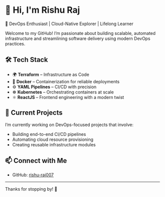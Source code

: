 # 👋 Hi, I'm Rishu Raj

🚀 DevOps Enthusiast | Cloud-Native Explorer | Lifelong Learner

Welcome to my GitHub! I’m passionate about building scalable, automated infrastructure and streamlining software delivery using modern DevOps practices.

## 🛠️ Tech Stack

- 🌍 **Terraform** – Infrastructure as Code
- 🐳 **Docker** – Containerization for reliable deployments
- ⚙️ **YAML Pipelines** – CI/CD with precision
- ☸️ **Kubernetes** – Orchestrating containers at scale
- ⚛️ **ReactJS** – Frontend engineering with a modern twist

## 🔭 Current Projects

I’m currently working on DevOps-focused projects that involve:
- Building end-to-end CI/CD pipelines
- Automating cloud resource provisioning
- Creating reusable infrastructure modules

## 📫 Connect with Me

- GitHub: [rishu-raj007](https://github.com/rishu-raj007)

---

Thanks for stopping by! 🌟
